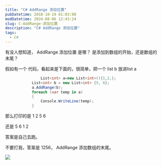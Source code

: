 ```yaml
---
title: "C# AddRange 添加位置"
pubDatetime: 2018-10-19 01:03:08
modDatetime: 2024-08-06 12:43:24
slug: C-AddRange-添加位置
description: "C# AddRange 添加位置"
tags:
  - C#
---
```





有没人想知道， AddRange 添加位置 是哪？
是添加到数组的开始，还是数组的末尾？

<!--more-->


<!-- CreateTime:2018/10/19 9:03:08 -->


<div id="toc"></div>

假如有一个 代码，看起来是下面的，很简单，把一个 list b 放进list a


```csharp
                List<int> a=new List<int>(){1,2,};
            List<int> b = new List<int> {5, 6};
            a.AddRange(b);
            foreach (var temp in a)
            {
                Console.WriteLine(temp);
            }
```

那么打印的是 1 2  5 6

还是 5 6 1 2

答案是自己去跑。

不要打我，答案是 1256， AddRange 添加数组的末尾。

![](images/img-34fdad35-5dfe-a75b-2b4b-8c5e313038e2%2F2017917111552-modify-6d4d22daee5f84aba718de8394b2c012.jpg)

